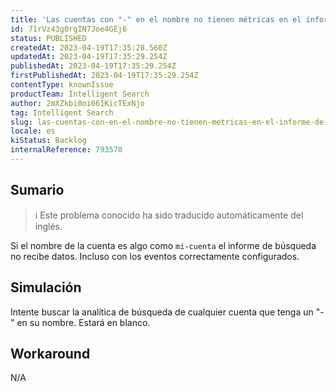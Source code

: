 ```yaml
---
title: 'Las cuentas con "-" en el nombre no tienen métricas en el informe de búsqueda'
id: 71rVz43g0rgIN7Joe4GEj6
status: PUBLISHED
createdAt: 2023-04-19T17:35:28.560Z
updatedAt: 2023-04-19T17:35:29.254Z
publishedAt: 2023-04-19T17:35:29.254Z
firstPublishedAt: 2023-04-19T17:35:29.254Z
contentType: knownIssue
productTeam: Intelligent Search
author: 2mXZkbi0oi061KicTExNjo
tag: Intelligent Search
slug: las-cuentas-con-en-el-nombre-no-tienen-metricas-en-el-informe-de-busqueda
locale: es
kiStatus: Backlog
internalReference: 793570
---
```


## Sumario

>ℹ️ Este problema conocido ha sido traducido automáticamente del inglés.


Si el nombre de la cuenta es algo como `mi-cuenta` el informe de búsqueda no recibe datos. Incluso con los eventos correctamente configurados.


##

## Simulación


Intente buscar la analítica de búsqueda de cualquier cuenta que tenga un "-" en su nombre. Estará en blanco.



## Workaround


N/A






